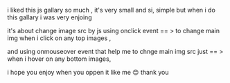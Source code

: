 i liked this js gallary so much , it's very small and si, simple but when i do this gallary i was  very enjoing  

it's about change image src by js using  onclick event == > to change main img when i click on any top images ,

and using onmouseover event that help me to chnge main img src just == > when i hover on any bottom  images,

i hope you enjoy when you oppen it like me 😊 thank you 
